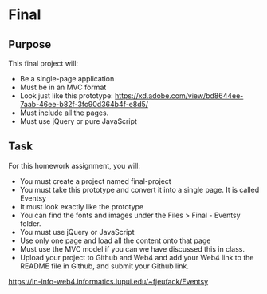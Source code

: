 # Final

## Purpose

This final project will:

- Be a single-page application
- Must be in an MVC format
- Look just like this prototype: https://xd.adobe.com/view/bd8644ee-7aab-46ee-b82f-3fc90d364b4f-e8d5/
- Must include all the pages.
- Must use jQuery or pure JavaScript

## Task

For this homework assignment, you will:

- You must create a project named final-project
- You must take this prototype and convert it into a single page. It is called Eventsy
- It must look exactly like the prototype
- You can find the fonts and images under the Files > Final - Eventsy folder.
- You must use jQuery or JavaScript
- Use only one page and load all the content onto that page
- Must use the MVC model if you can we have discussed this in class.
- Upload your project to Github and Web4 and add your Web4 link to the README file in Github, and submit your Github link.

https://in-info-web4.informatics.iupui.edu/~fjeufack/Eventsy
